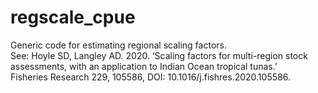 # regscale_cpue
Generic code for estimating regional scaling factors. 
<br>See: 
Hoyle SD, Langley AD. 2020. ‘Scaling factors for multi-region stock assessments,
with an application to Indian Ocean tropical tunas.’ <br>
Fisheries Research 229, 105586, DOI: 10.1016/j.fishres.2020.105586. 
